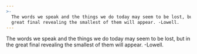 ```yaml
---
>-
  The words we speak and the things we do today may seem to be lost, but in the
  great final revealing the smallest of them will appear. -Lowell.
---
```


The words we speak and the things we do today may seem to be lost, but in the great final revealing the smallest of them will appear. -Lowell.